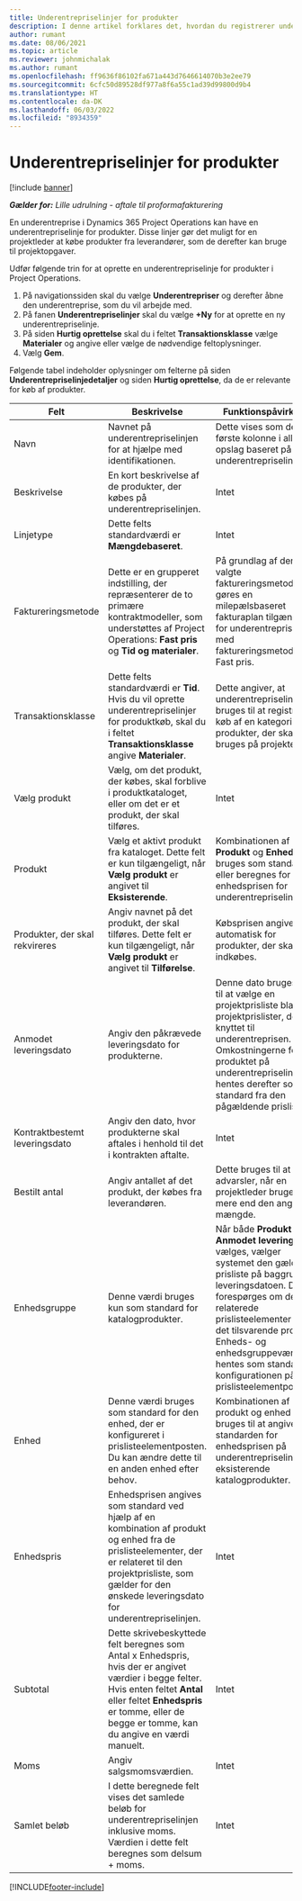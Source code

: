 ```yaml
---
title: Underentrepriselinjer for produkter
description: I denne artikel forklares det, hvordan du registrerer underentrepriselinjer for produkter og bruger de forskellige felter til at registrere produktkøb fra leverandører.
author: rumant
ms.date: 08/06/2021
ms.topic: article
ms.reviewer: johnmichalak
ms.author: rumant
ms.openlocfilehash: ff9636f86102fa671a443d7646614070b3e2ee79
ms.sourcegitcommit: 6cfc50d89528df977a8f6a55c1ad39d99800d9b4
ms.translationtype: HT
ms.contentlocale: da-DK
ms.lasthandoff: 06/03/2022
ms.locfileid: "8934359"
---
```

# <a name="subcontract-lines-for-products"></a>Underentrepriselinjer for produkter

[!include [banner](../../includes/dataverse-preview.md)]

_**Gælder for:** Lille udrulning - aftale til proformafakturering_

En underentreprise i Dynamics 365 Project Operations kan have en underentrepriselinje for produkter. Disse linjer gør det muligt for en projektleder at købe produkter fra leverandører, som de derefter kan bruge til projektopgaver.

Udfør følgende trin for at oprette en underentrepriselinje for produkter i Project Operations.

1. På navigationssiden skal du vælge **Underentrepriser** og derefter åbne den underentreprise, som du vil arbejde med. 
2. På fanen **Underentrepriselinjer** skal du vælge **+Ny** for at oprette en ny underentrepriselinje.
3. På siden **Hurtig oprettelse** skal du i feltet **Transaktionsklasse** vælge **Materialer** og angive eller vælge de nødvendige feltoplysninger. 
4. Vælg **Gem**.

Følgende tabel indeholder oplysninger om felterne på siden **Underentrepriselinjedetaljer** og siden **Hurtig oprettelse**, da de er relevante for køb af produkter.

| Felt | Beskrivelse | Funktionspåvirkning|
| ----- | ----------- | ----------- |
| Navn | Navnet på underentrepriselinjen for at hjælpe med identifikationen. |Dette vises som den første kolonne i alle opslag baseret på underentrepriselinjer.
| Beskrivelse | En kort beskrivelse af de produkter, der købes på underentrepriselinjen. | Intet |
| Linjetype | Dette felts standardværdi er **Mængdebaseret**. |Intet |
| Faktureringsmetode | Dette er en grupperet indstilling, der repræsenterer de to primære kontraktmodeller, som understøttes af Project Operations: **Fast pris** og **Tid og materialer**. | På grundlag af den valgte faktureringsmetode gøres en milepælsbaseret fakturaplan tilgængelig for underentrepriselinjer med faktureringsmetoden Fast pris. |
| Transaktionsklasse |Dette felts standardværdi er **Tid**. Hvis du vil oprette underentrepriselinjer for produktkøb, skal du i feltet **Transaktionsklasse** angive **Materialer**.  | Dette angiver, at underentrepriselinjen bruges til at registrere køb af en kategori af produkter, der skal bruges på projekter. |
| Vælg produkt | Vælg, om det produkt, der købes, skal forblive i produktkataloget, eller om det er et produkt, der skal tilføres. |Intet |
| Produkt | Vælg et aktivt produkt fra kataloget. Dette felt er kun tilgængeligt, når **Vælg produkt** er angivet til **Eksisterende**. |Kombinationen af **Produkt** og **Enhed** bruges som standarden eller beregnes for enhedsprisen for underentrepriselinjen.
| Produkter, der skal rekvireres | Angiv navnet på det produkt, der skal tilføres. Dette felt er kun tilgængeligt, når **Vælg produkt** er angivet til **Tilførelse**.  |Købsprisen angives ikke automatisk for produkter, der skal indkøbes.|
| Anmodet leveringsdato | Angiv den påkrævede leveringsdato for produkterne.| Denne dato bruges også til at vælge en projektprisliste blandt de projektprislister, der er knyttet til underentreprisen. Omkostningerne for produktet på underentrepriselinjen hentes derefter som standard fra den pågældende prisliste. |
| Kontraktbestemt leveringsdato | Angiv den dato, hvor produkterne skal aftales i henhold til det i kontrakten aftalte.  |Intet|
| Bestilt antal | Angiv antallet af det produkt, der købes fra leverandøren.| Dette bruges til at vise advarsler, når en projektleder bruger mere end den angivne mængde.|
| Enhedsgruppe | Denne værdi bruges kun som standard for katalogprodukter. |Når både **Produkt** og **Anmodet leveringsdato** vælges, vælger systemet den gældende prisliste på baggrund af leveringsdatoen. Der forespørges om de relaterede prislisteelementer for det tilsvarende produkt. Enheds- og enhedsgruppeværdierne hentes som standard fra konfigurationen på prislisteelementposten. |
| Enhed | Denne værdi bruges som standard for den enhed, der er konfigureret i prislisteelementposten. Du kan ændre dette til en anden enhed efter behov.| Kombinationen af produkt og enhed bruges til at angive standarden for enhedsprisen på underentrepriselinjen for eksisterende katalogprodukter. |
| Enhedspris | Enhedsprisen angives som standard ved hjælp af en kombination af produkt og enhed fra de prislisteelementer, der er relateret til den projektprisliste, som gælder for den ønskede leveringsdato for underentrepriselinjen.  |Intet |
| Subtotal | Dette skrivebeskyttede felt beregnes som Antal x Enhedspris, hvis der er angivet værdier i begge felter. Hvis enten feltet **Antal** eller feltet **Enhedspris** er tomme, eller de begge er tomme, kan du angive en værdi manuelt.  |Intet |
| Moms | Angiv salgsmomsværdien. |Intet |
| Samlet beløb | I dette beregnede felt vises det samlede beløb for underentrepriselinjen inklusive moms. Værdien i dette felt beregnes som delsum + moms. |Intet |


[!INCLUDE[footer-include](../../includes/footer-banner.md)]

